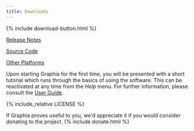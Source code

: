 ```yaml
---
title: Downloads
---
```


{% include download-button.html %}

<div class="downloads">
<p><a href="{{site.downloads.release}}">Release Notes</a></p>
<p><a href="{{site.downloads.source}}">Source Code</a></p>
<p><a id="show-other-platforms" href="#">Other Platforms</a></p>
</div>

<script>
document.getElementById("show-other-platforms").onclick =
function()
{
    show("graphia-for-windows");
    show("graphia-for-macos");
    show("graphia-for-linux");
    hide("show-other-platforms");
};
</script>

Upon starting Graphia for the first time, you will be presented with a short tutorial which runs through the basics of using the software. This can be reactivated at any time from the _Help_ menu. For further information, please consult the [User Guide]({{site.url}}/userguide.html).

<div class="license">
{% include_relative LICENSE %}
</div>

If Graphia proves useful to you, we'd appreciate it if you would consider donating to the project.
{% include donate.html %}
